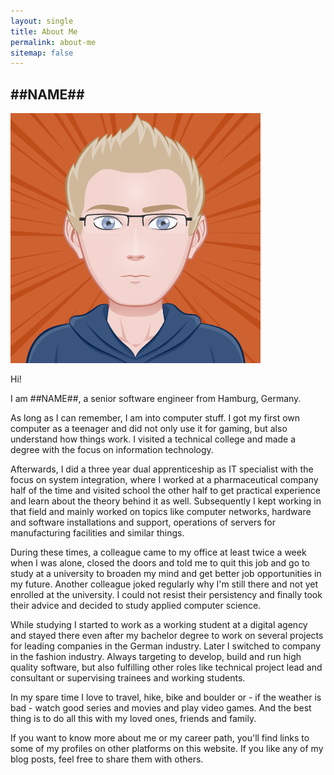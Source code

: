 ```yaml
---
layout: single
title: About Me
permalink: about-me
sitemap: false
---
```


## ##NAME##

![Avatar ##NAME##](/assets/images/avatar-highres.png)

Hi!

I am ##NAME##, a senior software engineer from Hamburg, Germany.

As long as I can remember, I am into computer stuff. I got my first own computer as a teenager and did not only use it for gaming, but also understand how things work. I visited a technical college and made a degree with the focus on information technology.

Afterwards, I did a three year dual apprenticeship as IT specialist with the focus on system integration, where I worked at a pharmaceutical company half of the time and visited school the other half to get practical experience and learn about the theory behind it as well. Subsequently I kept working in that field and mainly worked on topics like computer networks, hardware and software installations and support, operations of servers for manufacturing facilities and similar things.

During these times, a colleague came to my office at least twice a week when I was alone, closed the doors and told me to quit this job and go to study at a university to broaden my mind and get better job opportunities in my future. Another colleague joked regularly why I'm still there and not yet enrolled at the university. I could not resist their persistency and finally took their advice and decided to study applied computer science.

While studying I started to work as a working student at a digital agency and stayed there even after my bachelor degree to work on several projects for leading companies in the German industry. Later I switched to company in the fashion industry. Always targeting to develop, build and run high quality software, but also fulfilling other roles like technical project lead and consultant or supervising trainees and working students.

In my spare time I love to travel, hike, bike and boulder or - if the weather is bad - watch good series and movies and play video games. And the best thing is to do all this with my loved ones, friends and family.

If you want to know more about me or my career path, you'll find links to some of my profiles on other platforms on this website. If you like any of my blog posts, feel free to share them with others.
